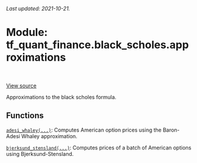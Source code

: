 <!--
This file is generated by a tool. Do not edit directly.
For open-source contributions the docs will be updated automatically.
-->

*Last updated: 2021-10-21.*

<div itemscope itemtype="http://developers.google.com/ReferenceObject">
<meta itemprop="name" content="tf_quant_finance.black_scholes.approximations" />
<meta itemprop="path" content="Stable" />
</div>

# Module: tf_quant_finance.black_scholes.approximations

<!-- Insert buttons and diff -->

<table class="tfo-notebook-buttons tfo-api" align="left">
</table>

<a target="_blank" href="https://github.com/google/tf-quant-finance/blob/master/tf_quant_finance/black_scholes/approximations/__init__.py">View source</a>



Approximations to the black scholes formula.



## Functions

[`adesi_whaley(...)`](../../tf_quant_finance/black_scholes/approximations/adesi_whaley.md): Computes American option prices using the Baron-Adesi Whaley approximation.

[`bjerksund_stensland(...)`](../../tf_quant_finance/black_scholes/approximations/bjerksund_stensland.md): Computes prices of a batch of American options using Bjerksund-Stensland.

